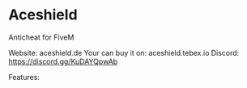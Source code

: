 # Aceshield

Anticheat for FiveM 

Website: aceshield.de
Your can buy it on: aceshield.tebex.io
Discord: https://discord.gg/KuDAYQpwAb


Features:
